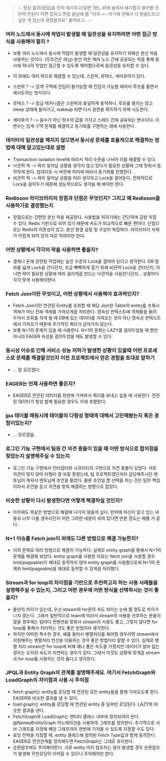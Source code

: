 >-- 항상 결과(정답)을 먼저 얘기하고(길면 1분), 뒤에 늘여서 얘기할지 물어볼 것. 만약 안된다 하면 킵하고 면접 끝날때 쯤
"아까 ~~ 이거에 관해서 더 말씀드리고 싶은 게 있는데 괜찮을까요" 물어보고.. --
 
### 여러 노드에서 동시에 작업이 발생할 때 일관성을 유지하려면 어떤 접근 방식을 사용해야 할지 ?
- 보통 여러 노드에서 동시에 작업이 발생할 때 일관성을 유지하기 위해선 분산 락을 사용하는 것이다. (무조건은 아님)
분산 락은 여러 노드 간에 공유되는 락을 통해 동시에 하나의 작업만 접근할 수 있도록 제어함으로써 일관성을 유지할 수 있다.

- 이 외에도 여러 락으로 해결할 수 있는데, 스핀락, 뮤텍스, 세마포어가 있다.

- 스핀락 ? -> 임계 구역에 진입이 불가능할 때 진입이 가능할 때까지 루프를 돌면서 재시도하는 방식이다.
- 뮤텍스 ? -> 잠금 메커니즘은 스핀락과 동일하게 동작하나, 루프를 돌지는 않고 sleep 상태에 들어가고, wakeup 되면 다시 권한을 획득하기 위해 시도한다.
- 세마포어 ? -> 음수가 아닌 정수의 값을 가지고 스레드 간에 공유되는 변수이다. 이 변수는 임계 구역 문제를 해결하고 동기화를 구현하는 데에 사용한다.
### 데이터의 일관성을 해치지 않으면서 동시성 문제를 효율적으로 해결하는 방법에 대해 알고있는대로 설명
- Transaction isolation level에 따라서 격리 수준을 나뉘어 이를 해결할 수 있다.
- 낙관적 락 -> 락이 일어날 상황을 생각지 않고 있다가 필요한 상황에 그때 맞춰서 동작하게 된다. 업데이트 시 버전에 차이에 따라서 동기화를 진행한다.
- 비관적 락 ->  락이 일어날 상황을 미리 생각하고 Lock을 걸어둔다. 전체적으로 Lock을 걸어두기 때문에 성능적으로도 생각을 해 봐야만 한다.
### Redisson 라이브러리의 장점과 단점은 무엇인지? 그리고 왜 Redisson을 사용하기로 결정했는지
- 장점으로는 간편한 분산 락을 제공한다. 사용법을 익히기에는 간단하며 금방 익힐 수 있다. Redis 기반으로 되어 있기 때문에 속도가
비교적으로 빠른 편이다. 단점으로는 Redis의 의존성이 있고. 분산 환경 설정 및 구성이 복잡하다. 라이브러리 자체가 어렵게 되어 있어 따로 익혀야만 한다.
###  어떤 상황에서 각각의 락을 사용하면 좋을지?
- 결제나 돈에 관련된 작업에는 높은 수준의 Lock을 걸어야 된다고 생각한다. DB 범위를 넓게 Lock을 건다던지, 조금 빡빡하게 잡기 위해
비관적 Lock을 건다던지, 아니면 락이 필요한 상황에 따라 걸리게끔 만드는 낙관적을  사용한다던지... 상황마다 각각 맞게 사용해야한다.
### Fetch Join이란 무엇이고, 어떤 상황에서 사용해야 효과적인지?
- Fetch Join이란 연관된 Entity를 조회할 때 해당 Join한 Table의 entity를 프록시 객체가 아닌 진짜 객체를 가져오게끔 처리한다.
영속성 컨텍스트에 객체들을 올려 두어서 조회를 하게 될 때 DB에 있는 데이터를 가져오는 것이 아닌 영속성 컨텍스트에서 가져오기 때문에 추가적인 쿼리가 날아가지 않는다.
- 보통 N+1의 문제가 있을 때 사용한다. N+1의 문제는 LAZY를 걸어두었을 때 뿐만 아니라 EAGER 속성을 걸어두었을 때도 발생할 수 있다.
### 동시성 이슈로 인해 서비스 성능 저하가 발생한 상황이 있을때 어떤 프로세스로 문제를 해결할것인지 이전 프로젝트에서 얻은 경험을 토대로 말하기
- ... 잘 모르겠다.
### EAGER는 언제 사용하면 좋은지?
- EAGER로 연관된 데이터를 한번에 가져와서 쿼리를 보내고 싶을 때 사용한다. 연관된 데이터가 항상 함께 필요한 경우도 이에 포함한다.
### jpa 테이블 매핑시에 테이블의 다형성 형태에 대해서 고민해봤는지 혹은 경험이있는지?
- ... 모르겠음.
### 로그인 기능 구현에서 팀원 간 의견 충돌이 있을 때 어떤 방식으로 합의점을 찾았는지 설명해주실 수 있는지
- 로그인 기능 구현에서 인터셉터와 시큐리티의 구현으로 의견 충돌이 있었다. 서로 의견이 맞지 않아 타협이 잘 되질 못했는데,
팀 프로젝트였던지라 담당해주시던 멘토님이 계셔서 멘토님께 조언을 들었다. 물론 조언일 뿐 선택을 하는 것은 팀의 책임이라서
조언을 듣고 의견을 맞춰 해결하는 방향으로 잡았다.
### 비슷한 상황이 다시 발생한다면 어떻게 해결하실 것인지?
- 아무래도 똑같은 방법으로 해결해 나가지 않을까 싶다. 만약에 자신이 알고 있는 내용과 너무 다를 경우라던지 어떤 그러한 
내용이 섞여 있다면 반론 정도는 해볼 거 같다.
### N+1 이슈를 Fetch join이 외에도 다른 방법으로 해결 가능한지?
- 이의 문제로 여러 방법으로 해결이 가능하다. 실제로 entity graph를 통해서 N+1의 문제를 해결해 보았다. entity graph를 사용한 이유는
fetch join을 사용할 경우 limit(pageable)이 제대로 동작하지 않아 entity graph를 사용함으로써 N+1의 문제와 limit(pageable)을 제대로 동작할 수 있게끔 처리했다.
### Stream과 for loop의 차이점을 기반으로 추천하고자 하는 사용 사례들을 설명해주실 수 있는지, 그리고 어떤 경우에 어떤 방식을 선택하시는 것이 좋을지?
- 둘만의 차이가 있는데, 우선 stream와 for문의 속도 차이는 눈에 띌 정도로 차이가 나지 않는다. 그래서 일반적으로 team에 따라서 stream의 사용을 선호하는 분들이
많을 경우에는 팀마다 컨벤션을 맞춰서 stream의 사용도 좋고, 그렇지 않다면 for loop를 통해서 처리하는 것도 좋은 방법이라 생각한다.
- 하지만 어떠한 특수한 경우, 예를 들어서 병렬처리를 해야할 경우라면 stream에서 지원해주는 병렬처리 연산을 이용하는 것이 좋은 방법이라 말할 수 있다.
실제로 병렬 처리 stream은 for loop에 비해 꽤나 좋은 속도를 가졌지만 데이터가 얼마 없는 경우는 오히려 속도가 지연되는 경우가 있다. 그래서 이것도
상황에 맞게끔 stream과 for loop를 사용하는 것이 옳다고 생각한다.
### JPQL과 Entity Graph의 관계를 설명해주세요. 여기서 FetchGraph와 LoadGraph의 차이점과 사용 시 주의점
- fetch graph는 entity를 로딩할 때 연관된 모든 entity들을 함께 가져오도록 한다. EAGER와 비슷한 결과를 낼 수 있다.
- load graph는 entity를 로딩할 때 연관된 entity 중 일부만 로딩된다. LAZY와 비슷한 결과를 낸다.
- FetchGraph와 LoadGraph는 엔티티 클래스 내부에 정의되어야 한다. @NamedEntityGraph 어노테이션을 사용하여 그래프를 정의한다.
추가적으로 서브 그래프를 지정해 해당 그래프까지 한번에 가져올 수 있도록 지정할 수도 있다. 
- 로딩 전략을 지정할 때, entity 클래스에 정의된 Fetch Type값과 함께 동작한다. EAGER로 연관관계를 정의해두면 FetchGraph는 그대로 유지한다.
- 순환참조에도 주의해야한다. 서로 entity 끼리 참조하는 일이 발생할 경우 순환참조가 발생해 무한로딩이 이어질 수 있으니 주의해야만 한다.